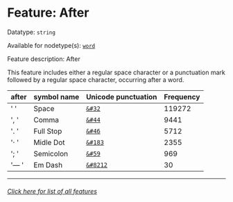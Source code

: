 # Feature: After

Datatype: `string`

Available for nodetype(s): [`word`](wordnodefeatures.md#readme)

Feature description: After

This feature includes either a regular space character or a punctuation mark followed by a regular space character, occurring after a word.

after | symbol name | Unicode punctuation | Frequency
---  | --- | --- | ---
' ' | Space | [`&#32`](https://www.codetable.net/decimal/32)  |  119272
', ' | Comma  | [`&#44`](https://www.codetable.net/decimal/44)   | 9441
'. ' | Full Stop | [`&#46`](https://www.codetable.net/decimal/46) | 5712
'· ' | Midle Dot | [`&#183`](https://www.codetable.net/decimal/183) | 2355
'; ' | Semicolon | [`&#59`](https://www.codetable.net/decimal/59) | 969
'— ' | Em Dash | [`&#8212`](https://www.codetable.net/decimal/8212) | 30

---
###### [Click here for list of all features](home.md#readme)

